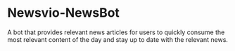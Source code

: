 # Newsvio-NewsBot
A bot that provides relevant news articles for users to quickly consume the most relevant content of the day and stay up to date with the relevant news. 
